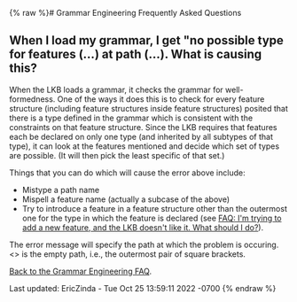 {% raw %}# Grammar Engineering Frequently Asked Questions

## When I load my grammar, I get "no possible type for features (...) at path (...). What is causing this?

When the LKB loads a grammar, it checks the grammar for well-formedness.
One of the ways it does this is to check for every feature structure
(including feature structures inside feature structures) posited that
there is a type defined in the grammar which is consistent with the
constraints on that feature structure. Since the LKB requires that
features each be declared on only one type (and inherited by all
subtypes of that type), it can look at the features mentioned and decide
which set of types are possible. (It will then pick the least specific
of that set.)

Things that you can do which will cause the error above include:

- Mistype a path name
- Mispell a feature name (actually a subcase of the above)
- Try to introduce a feature in a feature structure other than the
outermost one for the type in which the feature is declared (see
[FAQ: I'm trying to add a new feature, and the LKB doesn't like it.
What should I do?](../GeFaqNewFeature)).

The error message will specify the path at which the problem is
occuring. &lt;&gt; is the empty path, i.e., the outermost pair of square
brackets.

[Back to the Grammar Engineering FAQ](/GrammarEngineeringFaq).

Last updated: EricZinda - Tue Oct 25 13:59:11 2022 -0700
{% endraw %}